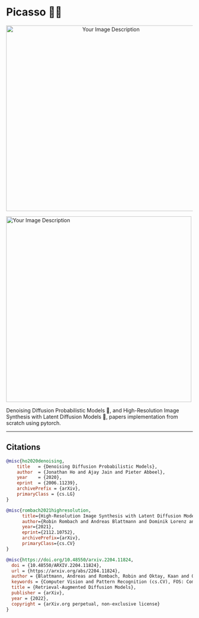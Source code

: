 # Picasso 👨‍🎨
<p align="center">
  <img src="https://github.com/Esmail-ibraheem/Picasso/blob/main/p2.jpg" alt="Your Image Description" width="550" height=500">
</p>

<p align="top-left">
  <img src="https://github.com/Esmail-ibraheem/Picasso/blob/main/picasso.jpg" alt="Your Image Description" width="500" height=500">
</p>

Denoising Diffusion Probabilistic Models 🎨, and High-Resolution Image Synthesis with Latent Diffusion Models 🧨, papers implementation from scratch using pytorch.

---

## Citations

```BibTeX 
@misc{ho2020denoising,
    title   = {Denoising Diffusion Probabilistic Models},
    author  = {Jonathan Ho and Ajay Jain and Pieter Abbeel},
    year    = {2020},
    eprint  = {2006.11239},
    archivePrefix = {arXiv},
    primaryClass = {cs.LG}
}
```


```BibTeX 
@misc{rombach2021highresolution,
      title={High-Resolution Image Synthesis with Latent Diffusion Models}, 
      author={Robin Rombach and Andreas Blattmann and Dominik Lorenz and Patrick Esser and Björn Ommer},
      year={2021},
      eprint={2112.10752},
      archivePrefix={arXiv},
      primaryClass={cs.CV}
}

@misc{https://doi.org/10.48550/arxiv.2204.11824,
  doi = {10.48550/ARXIV.2204.11824},
  url = {https://arxiv.org/abs/2204.11824},
  author = {Blattmann, Andreas and Rombach, Robin and Oktay, Kaan and Ommer, Björn},
  keywords = {Computer Vision and Pattern Recognition (cs.CV), FOS: Computer and information sciences, FOS: Computer and information sciences},
  title = {Retrieval-Augmented Diffusion Models},
  publisher = {arXiv},
  year = {2022},  
  copyright = {arXiv.org perpetual, non-exclusive license}
}
```
